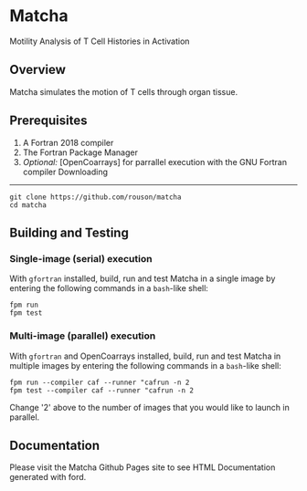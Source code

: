Matcha
======
Motility Analysis of T Cell Histories in Activation

Overview
--------
Matcha simulates the motion of T cells through organ tissue.

Prerequisites
-------------
  1. A Fortran 2018 compiler
  2. The Fortran Package Manager
  3. *Optional:* [OpenCoarrays] for parrallel execution with the GNU Fortran compiler
Downloading
-----------
```
git clone https://github.com/rouson/matcha
cd matcha
```
Building and Testing
--------------------
### Single-image (serial) execution
With `gfortran` installed, build, run and test Matcha in a single image by entering the following commands in a `bash`-like shell:
```
fpm run
fpm test
```
### Multi-image (parallel) execution
With `gfortran` and OpenCoarrays installed, build, run and test Matcha in multiple images by entering the following commands in a `bash`-like shell:
```
fpm run --compiler caf --runner "cafrun -n 2
fpm test --compiler caf --runner "cafrun -n 2
```
Change '2' above to the number of images that you would like to launch in parallel.

## Documentation
Please visit the Matcha Github Pages site to see HTML Documentation generated with ford.

